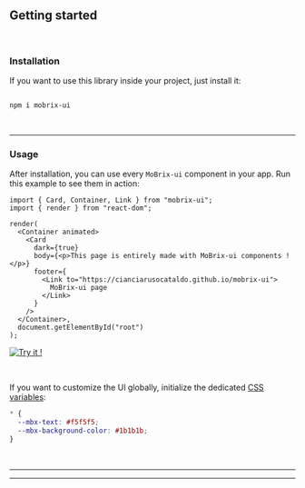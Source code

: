 <br>

## Getting started

<br>

### Installation

If you want to use this library inside your project, just install it:

```

npm i mobrix-ui

```

<br>

---

### Usage

After installation, you can use every `MoBrix-ui` component in your app. Run this example to see them in action:

```tsx
import { Card, Container, Link } from "mobrix-ui";
import { render } from "react-dom";

render(
  <Container animated>
    <Card
      dark={true}
      body={<p>This page is entirely made with MoBrix-ui components !</p>}
      footer={
        <Link to="https://cianciarusocataldo.github.io/mobrix-ui">
          MoBrix-ui page
        </Link>
      }
    />
  </Container>,
  document.getElementById("root")
);
```

[![Try it !](https://codesandbox.io/static/img/play-codesandbox.svg)](https://codesandbox.io/p/devbox/mobrix-ui-sandbox-y83g7f?file=%2Fsrc%2FApp.js&embed=1)

<br>

If you want to customize the UI globally, initialize the dedicated [CSS variables](#customizable-ui):

```css
* {
  --mbx-text: #f5f5f5;
  --mbx-background-color: #1b1b1b;
}
```

<br>

---

---
